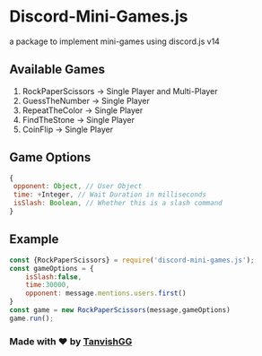 # Discord-Mini-Games.js
a package to implement mini-games using discord.js v14

## Available Games
1. RockPaperScissors -> Single Player and Multi-Player
2. GuessTheNumber -> Single Player
3. RepeatTheColor -> Single Player
4. FindTheStone -> Single Player
5. CoinFlip -> Single Player

## Game Options
```js
{
 opponent: Object, // User Object
 time: +Integer, // Wait Duration in milliseconds
 isSlash: Boolean, // Whether this is a slash command
}
```
## Example
```js
const {RockPaperScissors} = require('discord-mini-games.js');
const gameOptions = {
    isSlash:false,
    time:30000,
    opponent: message.mentions.users.first()
}
const game = new RockPaperScissors(message,gameOptions)
game.run();
```

### Made with ❤️ by [TanvishGG](https://github.com/TanvishGG)